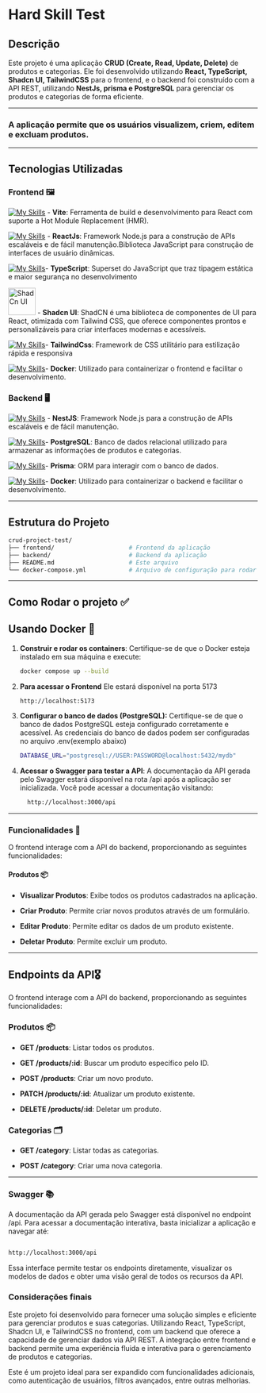 # Hard Skill Test

## Descrição

Este projeto é uma aplicação **CRUD (Create, Read, Update, Delete)** de produtos e categorias. Ele foi desenvolvido utilizando **React, TypeScript, Shadcn UI, TailwindCSS** para o frontend, e o backend foi construído com a API REST, utilizando **NestJs, prisma e PostgreSQL** para gerenciar os produtos e categorias de forma eficiente.

---

### A aplicação permite que os usuários visualizem, criem, editem e excluam produtos.

---

## Tecnologias Utilizadas

### Frontend 🖼️

[![My Skills](https://skillicons.dev/icons?i=vite&theme=light)](https://skillicons.dev) - **Vite**: Ferramenta de build e desenvolvimento para React com suporte a Hot Module Replacement (HMR).

[![My Skills](https://skillicons.dev/icons?i=react&theme=light)](https://skillicons.dev) - **ReactJs**: Framework Node.js para a construção de APIs escaláveis e de fácil manutenção.Biblioteca JavaScript para construção de interfaces de usuário dinâmicas.

[![My Skills](https://skillicons.dev/icons?i=typescript&theme=light)](https://skillicons.dev)- **TypeScript**: Superset do JavaScript que traz tipagem estática e maior segurança no desenvolvimento

<img width="55" src="https://raw.githubusercontent.com/marwin1991/profile-technology-icons/refs/heads/main/icons/shadcn_ui.png" alt="ShadCn UI" title="ShadCn UI"/> - **Shadcn UI**: ShadCN é uma biblioteca de componentes de UI para React, otimizada com Tailwind CSS, que oferece componentes prontos e personalizáveis para criar interfaces modernas e acessíveis.

[![My Skills](https://skillicons.dev/icons?i=tailwind&theme=light)](https://skillicons.dev)- **TailwindCss**: Framework de CSS utilitário para estilização rápida e responsiva

[![My Skills](https://skillicons.dev/icons?i=docker&theme=light)](https://skillicons.dev)- **Docker**: Utilizado para containerizar o frontend e facilitar o desenvolvimento.

### Backend 🖥️

[![My Skills](https://skillicons.dev/icons?i=nest&theme=light)](https://skillicons.dev) - **NestJS**: Framework Node.js para a construção de APIs escaláveis e de fácil manutenção.

[![My Skills](https://skillicons.dev/icons?i=postgresql&theme=light)](https://skillicons.dev)- **PostgreSQL**: Banco de dados relacional utilizado para armazenar as informações de produtos e categorias.

[![My Skills](https://skillicons.dev/icons?i=prisma&theme=light)](https://skillicons.dev)- **Prisma**: ORM para interagir com o banco de dados.

[![My Skills](https://skillicons.dev/icons?i=docker&theme=light)](https://skillicons.dev)- **Docker**: Utilizado para containerizar o backend e facilitar o desenvolvimento.

---

## Estrutura do Projeto

```bash
crud-project-test/
├── frontend/                     # Frontend da aplicação
├── backend/                      # Backend da aplicação
├── README.md                     # Este arquivo
└── docker-compose.yml            # Arquivo de configuração para rodar os containers Docker

```

---

## Como Rodar o projeto ✅

## Usando Docker 🐳

1. **Construir e rodar os containers**: Certifique-se de que o Docker esteja instalado em sua máquina e execute:

   ```bash
   docker compose up --build
   ```

2. **Para acessar o Frontend** Ele estará disponível na porta 5173

   ```bash
   http://localhost:5173
   ```

3. **Configurar o banco de dados (PostgreSQL):** Certifique-se de que o banco de dados PostgreSQL esteja configurado corretamente e acessível. As credenciais do banco de dados podem ser configuradas no arquivo .env(exemplo abaixo)

   ```bash
   DATABASE_URL="postgresql://USER:PASSWORD@localhost:5432/mydb"
   ```

4. **Acessar o Swagger para testar a API**: A documentação da API gerada pelo Swagger estará disponível na rota /api após a aplicação ser inicializada. Você pode acessar a documentação visitando:

   ```bash
     http://localhost:3000/api
   ```

---

### Funcionalidades 🎯

O frontend interage com a API do backend, proporcionando as seguintes funcionalidades:

#### Produtos 📦

- **Visualizar Produtos**: Exibe todos os produtos cadastrados na aplicação.

- **Criar Produto**: Permite criar novos produtos através de um formulário.

- **Editar Produto**: Permite editar os dados de um produto existente.

- **Deletar Produto**: Permite excluir um produto.

---

## Endpoints da API🎖️

O frontend interage com a API do backend, proporcionando as seguintes funcionalidades:

### Produtos 📦

- **GET /products**: Listar todos os produtos.

- **GET /products/:id**: Buscar um produto específico pelo ID.

- **POST /products**: Criar um novo produto.

- **PATCH /products/:id**: Atualizar um produto existente.

- **DELETE /products/:id**: Deletar um produto.

### Categorias 🗂️

- **GET /category**: Listar todas as categorias.

- **POST /category**: Criar uma nova categoria.

---

### Swagger 📚

A documentação da API gerada pelo Swagger está disponível no endpoint /api. Para acessar a documentação interativa, basta inicializar a aplicação e navegar até:

```bash

http://localhost:3000/api

```

Essa interface permite testar os endpoints diretamente, visualizar os modelos de dados e obter uma visão geral de todos os recursos da API.

### Considerações finais

Este projeto foi desenvolvido para fornecer uma solução simples e eficiente para gerenciar produtos e suas categorias. Utilizando React, TypeScript, Shadcn UI, e TailwindCSS no frontend, com um backend que oferece a capacidade de gerenciar dados via API REST. A integração entre frontend e backend permite uma experiência fluida e interativa para o gerenciamento de produtos e categorias.

Este é um projeto ideal para ser expandido com funcionalidades adicionais, como autenticação de usuários, filtros avançados, entre outras melhorias.
